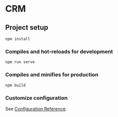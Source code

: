 # CRM

## Project setup

```
npm install
```

### Compiles and hot-reloads for development

```
npm run serve
```

### Compiles and minifies for production

```
npm build
```

### Customize configuration

See [Configuration Reference](https://cli.vuejs.org/config/).
